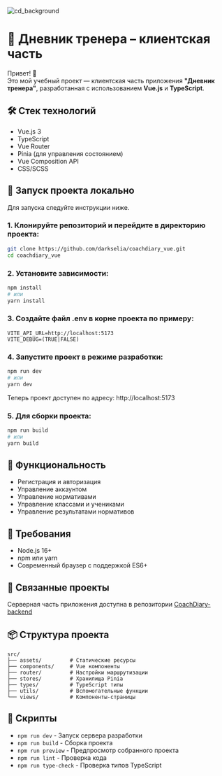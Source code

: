 
![cd_background](https://github.com/user-attachments/assets/dbcb3301-9881-4ced-b3f3-3ef03c6fbb42)

# 📘 Дневник тренера – клиентская часть

Привет! 👋  
Это мой учебный проект — клиентская часть приложения **"Дневник тренера"**, разработанная с использованием **Vue.js** и **TypeScript**.


## 🛠️ Стек технологий

- Vue.js 3
- TypeScript
- Vue Router
- Pinia (для управления состоянием)
- Vue Composition API
- CSS/SCSS

## 🚀 Запуск проекта локально

Для запуска следуйте инструкции ниже.

### 1. Клонируйте репозиторий и перейдите в директорию проекта:

```bash
git clone https://github.com/darkselia/coachdiary_vue.git
cd coachdiary_vue
```

### 2. Установите зависимости:

```bash
npm install
# или
yarn install
```

### 3. Создайте файл .env в корне проекта по примеру:

```env
VITE_API_URL=http://localhost:5173
VITE_DEBUG=(TRUE|FALSE)
```

### 4. Запустите проект в режиме разработки:

```bash
npm run dev
# или
yarn dev
```

Теперь проект доступен по адресу: http://localhost:5173

### 5. Для сборки проекта:

```bash
npm run build
# или
yarn build
```

## 📱 Функциональность

- Регистрация и авторизация
- Управление аккаунтом
- Управление нормативами
- Управление классами и учениками
- Управление результатами нормативов


## 🔧 Требования

- Node.js 16+
- npm или yarn
- Современный браузер с поддержкой ES6+

## 🤝 Связанные проекты

Серверная часть приложения доступна в репозитории [CoachDiary-backend](https://github.com/screenviolence/CoachDiary-backend)

## 📦 Структура проекта

```
src/
├── assets/         # Статические ресурсы
├── components/     # Vue компоненты
├── router/         # Настройки маршрутизации
├── stores/         # Хранилища Pinia
├── types/          # TypeScript типы
├── utils/          # Вспомогательные функции
└── views/          # Компоненты-страницы
```

## 🔨 Скрипты

- `npm run dev` - Запуск сервера разработки
- `npm run build` - Сборка проекта
- `npm run preview` - Предпросмотр собранного проекта
- `npm run lint` - Проверка кода
- `npm run type-check` - Проверка типов TypeScript